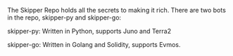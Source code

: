 The Skipper Repo holds all the secrets to making it rich. There are two bots in the repo, skipper-py and skipper-go:

skipper-py: Written in Python, supports Juno and Terra2

skipper-go: Written in Golang and Solidity, supports Evmos.